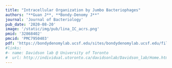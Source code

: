 ```yaml
---
title: "Intracellular Organization by Jumbo Bacteriophages"
authors: "**Guan J**, **Bondy-Denomy J**"
journal: 'Journal of Bacteriology'
pub_date: '2020-08-20'
image: '/static/img/pub/lina_IC_acrs.png'
pmid: '32868402'
pmcid: 'PMC7950403'
pdf: 'https://bondydenomylab.ucsf.edu/sites/bondydenomylab.ucsf.edu/files/Journal%20of%20Bacteriology-2020-Guan-JB.00362-20.full_.pdf'
#links:
#- name: Davidson lab @ University of Toronto
#  url: http://individual.utoronto.ca/davidsonlab/Davidson_lab/Home.html
---
```

